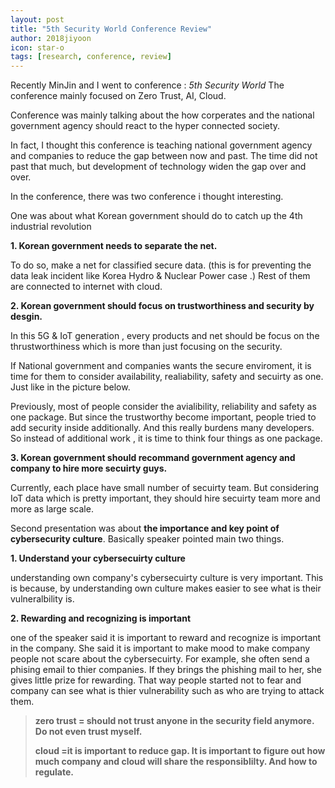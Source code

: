 ```yaml
---
layout: post
title: "5th Security World Conference Review"
author: 2018jiyoon
icon: star-o
tags: [research, conference, review]
---
```


Recently MinJin and I went to conference : _5th Security World_
The conference mainly focused on Zero Trust, AI, Cloud. 

Conference was mainly talking about the how corperates and the national government agency should react to the hyper connected society. 

In fact, I thought this conference is teaching national government agency and companies to reduce the gap between now and past. The time did not past that much, but development of technology widen the gap over and over. 

In the conference,  there was two conference i thought interesting. 

One was about what Korean government should do to catch up the 4th industrial revolution 

**1. Korean government needs to separate the net.** 

To do so, make a net for classified secure data. (this is for preventing the data leak incident like Korea Hydro & Nuclear Power case .)
Rest of them are connected to internet with cloud. 

**2. Korean government should focus on trustworthiness and security by desgin.** 

In this 5G & IoT generation , every products and net should be focus on the thrustworthiness which is more than just focusing on the security. 

If National government and companies wants the secure enviroment, it is time for them to consider availability, realiability, safety and secuirty as one. Just like in the picture below. 

Previously, most of people consider the avialibility, reliability and safety as one package. But since the trustworthy become important, people tried to add security inside additionally. And this really burdens many developers. So instead of additional work , it is time to think four things as one package. 

**3. Korean government should recommand government agency and company to hire more secuirty guys.**  

Currently, each place have small number of secuirty team. But considering IoT data which is pretty important, they should hire secuirty team more and more as large scale. 

Second presentation was about **the importance and key point of cybersecurity culture**. 
Basically speaker pointed main two things. 

**1. Understand your cybersecuirty culture**

understanding own company's cybersecuirty culture is very important. This is because, by understanding own culture makes easier to see what is their vulneralbility is. 

**2. Rewarding and recognizing is important**

one of the speaker said it is important to reward and recognize is important in the company. 
She said it is important to make mood to make company people not scare about the cybersecuirty. 
For example, she often send a phising email to thier companies. If they brings the phishing mail to her, she gives 
little prize for rewarding. That way people started not to fear and company can see what is thier vulnerability such as 
who are trying to attack them. 

> **zero trust = should not trust anyone in the security field anymore. Do not even trust myself.**
> 
> **cloud =it is important to reduce gap. It is important to figure out how much company and cloud will share the responsiblilty. And how to regulate.**